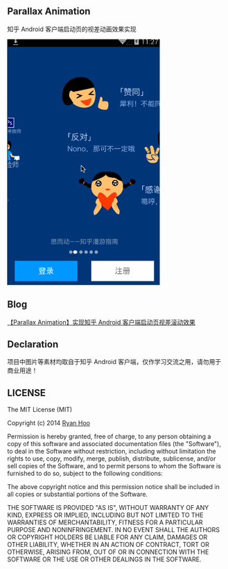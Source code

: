 ## Parallax Animation
知乎 Android 客户端启动页的视差动画效果实现

![知乎启动页][1]

## Blog 

[【Parallax Animation】实现知乎 Android 客户端启动页视差滚动效果][2]

## Declaration

项目中图片等素材均取自于知乎 Android 客户端，仅作学习交流之用，请勿用于商业用途！

## LICENSE
The MIT License (MIT)

Copyright (c) 2014 [Ryan Hoo][3]

Permission is hereby granted, free of charge, to any person obtaining a copy
of this software and associated documentation files (the "Software"), to deal
in the Software without restriction, including without limitation the rights
to use, copy, modify, merge, publish, distribute, sublicense, and/or sell
copies of the Software, and to permit persons to whom the Software is
furnished to do so, subject to the following conditions:

The above copyright notice and this permission notice shall be included in all
copies or substantial portions of the Software.

THE SOFTWARE IS PROVIDED "AS IS", WITHOUT WARRANTY OF ANY KIND, EXPRESS OR
IMPLIED, INCLUDING BUT NOT LIMITED TO THE WARRANTIES OF MERCHANTABILITY,
FITNESS FOR A PARTICULAR PURPOSE AND NONINFRINGEMENT. IN NO EVENT SHALL THE
AUTHORS OR COPYRIGHT HOLDERS BE LIABLE FOR ANY CLAIM, DAMAGES OR OTHER
LIABILITY, WHETHER IN AN ACTION OF CONTRACT, TORT OR OTHERWISE, ARISING FROM,
OUT OF OR IN CONNECTION WITH THE SOFTWARE OR THE USE OR OTHER DEALINGS IN THE
SOFTWARE.

[1]: images/zhihu-parallax-animation.gif
[2]: http://ryanhoo.github.io/blog/2014/07/16/step-by-step-implement-parallax-animation-for-splash-screen-of-zhihu/
[3]: mailto:ryan.hoo.j@gmail.com
